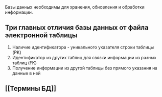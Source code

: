 Базы данных необходимы для хранения, обновления и обработки информации.

## Три главных отличия базы данных от файла электронной таблицы 
1. Наличие идентификатора - уникального указателя строки таблицы (PK)
2. Идентификатор из других таблиц для связки информации из разных таблиц (FK)
3. Получение информации из другой таблицы без прямого указания на данные в ней

## [[Термины БД]]
